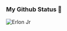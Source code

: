 ### My Github Status  🚀

<img align="center" src="https://github-readme-stats.vercel.app/api?username=ejrgeek&show_icons=true&theme=dracula" alt="Erlon Jr" />
